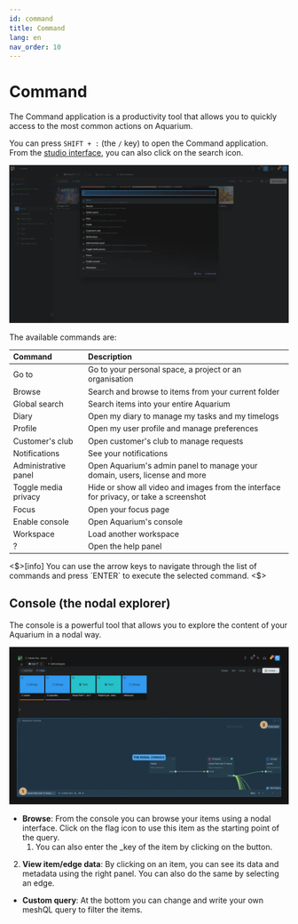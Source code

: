 ```yaml
---
id: command
title: Command
lang: en
nav_order: 10
---
```


# Command

The Command application is a productivity tool that allows you to quickly access
to the most common actions on Aquarium.

You can press `SHIFT + :` (the `/` key) to open the Command application. From
the [studio interface](../introduction/studio.md), you can also click on the
<span class="aq-icon">search</span> icon.

![Command](../../_medias/screenshots/command.webp)

The available commands are:

| Command             | Description                                                                            |
| :------------------- | :------------------------------------------------------------------------------------- |
| Go to                | Go to your personal space, a project or an organisation                                |
| Browse               | Search and browse to items from your current folder                                    |
| Global search        | Search items into your entire Aquarium                                                 |
| Diary                | Open my diary to manage my tasks and my timelogs                                       |
| Profile              | Open my user profile and manage preferences                                            |
| Customer's club      | Open customer's club to manage requests                                                |
| Notifications        | See your notifications                                                                 |
| Administrative panel | Open Aquarium's admin panel to manage your domain, users, license and more             |
| Toggle media privacy | Hide or show all video and images from the interface for privacy, or take a screenshot |
| Focus                | Open your focus page                                                                   |
| Enable console       | Open Aquarium's console                                                                |
| Workspace            | Load another workspace                                                                 |
| ?                    | Open the help panel                                                                    |

<$>[info]
You can use the arrow keys to navigate through the list of commands and press `ENTER` to execute the selected command.
<$>

## Console (the nodal explorer)

The console is a powerful tool that allows you to explore the content of your Aquarium in a nodal way.

![Console](../../_medias/screenshots/command-console.webp)

- **Browse**: From the console you can browse your items using a nodal interface. Click on the <span class="aq-icon outline">flag</span> icon to use this item as the starting point of the query.
  1. You can also enter the _key of the item by clicking on the button.

2. **View item/edge data**: By clicking on an item, you can see its data and metadata using the right panel. You can also do the same by selecting an edge.
- **Custom query**: At the bottom you can change and write your own meshQL query to filter the items.
